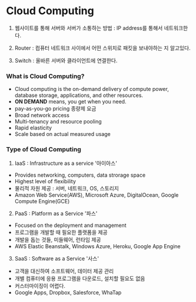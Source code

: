 # Cloud Computing

1. 웹사이트를 통해 서버와 서버가 소통하는 방법 
: IP address를 통해서 네트워크한다.

2. Router 
: 컴퓨터 네트워크 사이에서 어떤 스위치로 패킷을 보내야하는 지 알고있다.
   
3. Switch 
: 올바른 서버와 클라이언트에 연결한다.

### What is Cloud Computing?
- Cloud computing is the on-demand delivery of compute power, database storage, applications, and other resources.
- **ON DEMAND** means, you get when you need.
- pay-as-you-go pricing 종량제 요금
- Broad network access
- Multi-tenancy and resource pooling
- Rapid elasticity
- Scale based on actual measured usage

### Type of Cloud Computing
1. IaaS : Infrastructure as a service '아이아스'
- Provides networking, computers, data strorage space
- Highest level of flexibility
- 물리적 자원 제공 : 서버, 네트워크, OS, 스토리지
- Amazon Web Service(AWS), Microsoft Azure, DigitalOcean, Google Compute Engine(GCE)

2. PaaS : Platform as a Service '파스'
- Focused on the deployment and management
- 프로그램을 개발할 때 필요한 플랫폼을 제공
- 개발을 돕는 것들, 미들웨어, 런타임 제공
- AWS Elastic Beanstalk, Windows Azure, Heroku, Google App Engine

3. SaaS : Software as a Service '사스'
- 고객을 대신하여 소프트웨어, 데이터 제공 관리
- 개별 컴퓨터에 응용 프로그램을 다운로드, 설치할 필요도 없음
- 커스터마이징이 어렵다.
- Google Apps, Dropbox, Salesforce, WhaTap

